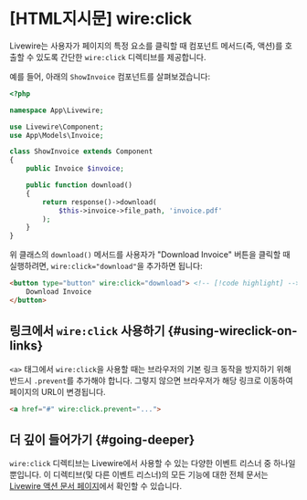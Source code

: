 # [HTML지시문] wire:click
Livewire는 사용자가 페이지의 특정 요소를 클릭할 때 컴포넌트 메서드(즉, 액션)를 호출할 수 있도록 간단한 `wire:click` 디렉티브를 제공합니다.

예를 들어, 아래의 `ShowInvoice` 컴포넌트를 살펴보겠습니다:

```php
<?php

namespace App\Livewire;

use Livewire\Component;
use App\Models\Invoice;

class ShowInvoice extends Component
{
    public Invoice $invoice;

    public function download()
    {
        return response()->download(
            $this->invoice->file_path, 'invoice.pdf'
        );
    }
}
```

위 클래스의 `download()` 메서드를 사용자가 "Download Invoice" 버튼을 클릭할 때 실행하려면, `wire:click="download"`을 추가하면 됩니다:

```html
<button type="button" wire:click="download"> <!-- [!code highlight] -->
    Download Invoice
</button>
```

## 링크에서 `wire:click` 사용하기 {#using-wireclick-on-links}

`<a>` 태그에서 `wire:click`을 사용할 때는 브라우저의 기본 링크 동작을 방지하기 위해 반드시 `.prevent`를 추가해야 합니다. 그렇지 않으면 브라우저가 해당 링크로 이동하여 페이지의 URL이 변경됩니다.

```html
<a href="#" wire:click.prevent="...">
```

## 더 깊이 들어가기 {#going-deeper}

`wire:click` 디렉티브는 Livewire에서 사용할 수 있는 다양한 이벤트 리스너 중 하나일 뿐입니다. 이 디렉티브(및 다른 이벤트 리스너)의 모든 기능에 대한 전체 문서는 [Livewire 액션 문서 페이지](/livewire/3.x/actions)에서 확인할 수 있습니다.
